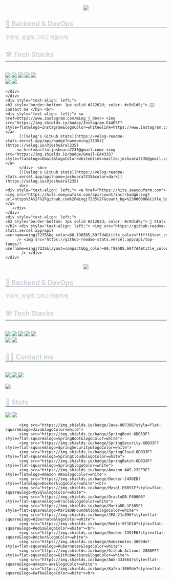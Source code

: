 <div align= "center">
    <img src="https://capsule-render.vercel.app/api?type=waving&color=gradient&height=240&text=Hello%20!%20I'm%20Joshua%20💻&animation=fadeIn&fontColor=ffffff&fontSize=50" />
    </div>
    <div style="text-align: left;"> 
    <h2 style="border-bottom: 1px solid #21262d; color: #c9d1d9;"> 🤖 Backend & DevOps  </h2>  
    <div style="font-weight: 700; font-size: 15px; text-align: left; color: #c9d1d9;"> 꾸준히, 성실히 그리고 탁월하게. </div> 
    </div>
    <div style="text-align: left;">
    <h2 style="border-bottom: 1px solid #21262d; color: #c9d1d9;"> 🛠️ Tech Stacks </h2> <br> 
    <div style="margin: ; text-align: left;" "text-align: left;"> 
          <img src="https://img.shields.io/badge/Amazon S3-569A31?style=flat&logo=Amazon S3&logoColor=white">
          <img src="https://img.shields.io/badge/Amazon AWS-232F3E?style=flat&logo=Amazon AWS&logoColor=white">
          <img src="https://img.shields.io/badge/Docker-2496ED?style=flat&logo=Docker&logoColor=white">
          <img src="https://img.shields.io/badge/Java-007396?style=flat&logo=Java&logoColor=white">
          <img src="https://img.shields.io/badge/Oracle-F80000?style=flat&logo=Oracle&logoColor=white">
          <br/><img src="https://img.shields.io/badge/Spring-6DB33F?style=flat&logo=Spring&logoColor=white">
          <img src="https://img.shields.io/badge/Spring Boot-6DB33F?style=flat&logo=Spring Boot&logoColor=white">
          </div>
         
         
    </div>
    </div>
    <div style="text-align: left;">
    <h2 style="border-bottom: 1px solid #21262d; color: #c9d1d9;"> 🧑‍💻 Contact me </h2> <br> 
    <div style="text-align: left;"> <a href=https://www.instagram.com/ming_j_dev/> <img src="https://img.shields.io/badge/Instagram-E4405F?style=flat&logo=Instagram&logoColor=white&link=https://www.instagram.com/ming_j_dev/"> </a>
          [![Velog's GitHub stats](https://velog-readme-stats.vercel.app/api/badge?name=mingj7235)](https://velog.io/@joshuara7235)
         <a href=mailto:joshuara7235@gmail.com> <img src="https://img.shields.io/badge/Gmail-EA4335?style=flat&logo=Gmail&logoColor=white&link=mailto:joshuara7235@gmail.com"> </a>
          </div>  <br> 
          [![Velog's GitHub stats](https://velog-readme-stats.vercel.app/api?name=joshuara7235&color=dark)](https://velog.io/@joshuara7235)
          <br>
    <div style="text-align: left;"> <a href="https://hits.seeyoufarm.com"> <img src="https://hits.seeyoufarm.com/api/count/incr/badge.svg?url=https%3A%2F%2Fgithub.com%2Fmingj7235%2F&count_bg=%23000000&title_bg=%23000000&icon=github.svg&icon_color=%23FFFFFF&title=GitHub&edge_flat=false"/></a>
       </div> 
    </div>
    <div style="text-align: left;"> 
    <h2 style="border-bottom: 1px solid #21262d; color: #c9d1d9;"> 🏅 Stats </h2> <div style="text-align: left;"> <img src="https://github-readme-stats.vercel.app/api?username=mingj7235&bg_color=60,f98585,69f7d4&title_color=ffffff&text_color=ffffff"
         /> <img src="https://github-readme-stats.vercel.app/api/top-langs/?username=mingj7235&layout=compact&bg_color=60,f98585,69f7d4&title_color=ffffff&text_color=ffffff"
           /> </div> 
    </div>
    
    
    
<div align= "center">
    <img src="https://capsule-render.vercel.app/api?type=waving&color=gradient&height=240&text=Hello%20!%20I'm%20Joshua%20💻&animation=fadeIn&fontColor=ffffff&fontSize=50" />
    </div>
    <div style="text-align: left;"> 
    <h2 style="border-bottom: 1px solid #21262d; color: #c9d1d9;"> 🤖 Backend & DevOps  </h2>  
    <div style="font-weight: 700; font-size: 15px; text-align: left; color: #c9d1d9;"> 꾸준히, 성실히 그리고 탁월하게. </div> 
    </div>
    <div style="text-align: left;">
    <h2 style="border-bottom: 1px solid #21262d; color: #c9d1d9;"> 🛠️ Tech Stacks </h2> <br> 
    <div style="margin: ; text-align: left;" "text-align: left;"> <img src="https://img.shields.io/badge/Amazon S3-569A31?style=flat&logo=Amazon S3&logoColor=white">
          <img src="https://img.shields.io/badge/Amazon AWS-232F3E?style=flat&logo=Amazon AWS&logoColor=white">
          <img src="https://img.shields.io/badge/Docker-2496ED?style=flat&logo=Docker&logoColor=white">
          <img src="https://img.shields.io/badge/Java-007396?style=flat&logo=Java&logoColor=white">
          <img src="https://img.shields.io/badge/Oracle-F80000?style=flat&logo=Oracle&logoColor=white">
          <br/><img src="https://img.shields.io/badge/Spring-6DB33F?style=flat&logo=Spring&logoColor=white">
          <img src="https://img.shields.io/badge/Spring Boot-6DB33F?style=flat&logo=Spring Boot&logoColor=white">
          </div>
    </div>
    <div style="text-align: left;">
    <h2 style="border-bottom: 1px solid #21262d; color: #c9d1d9;"> 🧑‍💻 Contact me </h2> <br> 
    <div style="text-align: left;"> <a href=https://www.instagram.com/ming_j_dev/> <img src="https://img.shields.io/badge/Instagram-E4405F?style=flat&logo=Instagram&logoColor=white&link=https://www.instagram.com/ming_j_dev/"> </a>
         <a href=https://velog.io/@joshuara7235> <img src="https://img.shields.io/badge/Velog-20C997?style=flat&logo=Velog&logoColor=white&link=https://velog.io/@joshuara7235"> </a>
         <a href=mailto:joshuara7235@gmail.com> <img src="https://img.shields.io/badge/Gmail-EA4335?style=flat&logo=Gmail&logoColor=white&link=mailto:joshuara7235@gmail.com"> </a>
          </div>  <br> 
    <div style="text-align: left;"> <a href="https://hits.seeyoufarm.com"> <img src="https://hits.seeyoufarm.com/api/count/incr/badge.svg?url=https%3A%2F%2Fgithub.com%2Fmingj7235%2F&count_bg=%23000000&title_bg=%23000000&icon=github.svg&icon_color=%23FFFFFF&title=GitHub&edge_flat=false"/></a>
       </div> 
    </div>
    <div style="text-align: left;"> 
    <h2 style="border-bottom: 1px solid #21262d; color: #c9d1d9;"> 🏅 Stats </h2> <div style="text-align: left;"> <img src="https://github-readme-stats.vercel.app/api?username=mingj7235&bg_color=60,f98585,69f7d4&title_color=ffffff&text_color=ffffff"
         /> <img src="https://github-readme-stats.vercel.app/api/top-langs/?username=mingj7235&layout=compact&bg_color=60,f98585,69f7d4&title_color=ffffff&text_color=ffffff"
           /> </div> 
    </div>
    
    
    
          <img src="https://img.shields.io/badge/Java-007396?style=flat-square&logo=Java&logoColor=white"> 
          <img src="https://img.shields.io/badge/SpringBoot-6DB33F?style=flat-square&logo=SpringBoot&logoColor=white">
          <img src="https://img.shields.io/badge/SpringSecurity-6DB33F?style=flat-square&logo=SpringSecurity&logoColor=white">
          <img src="https://img.shields.io/badge/SpringCloud-6DB33F?style=flat-square&logo=SpringCloud&logoColor=white">
          <img src="https://img.shields.io/badge/SpringBatch-6DB33F?style=flat-square&logo=Spring&logoColor=white">
          <img src="https://img.shields.io/badge/Amazon AWS-232F3E?style=flat&logo=Amazon AWS&logoColor=white">
          <img src="https://img.shields.io/badge/Docker-2496ED?style=flat&logo=Docker&logoColor=white"><br>
          <img src="https://img.shields.io/badge/Mysql-E6B91E?style=flat-square&logo=MySql&logoColor=white"> 
          <img src="https://img.shields.io/badge/OracleDB-F80000?style=flat-square&logo=Oracle&logoColor=white">
          <img src="https://img.shields.io/badge/MariaDB-1F305F?style=flat-square&logo=MariaDBFoundation&logoColor=white">
          <img src="https://img.shields.io/badge/JPA-21c896?style=flat-square&logo=Hibernate&logoColor=white">
          <img src="https://img.shields.io/badge/Redis-9F1D10?style=flat-square&logo=Redis&logoColor=white"><br>
          <img src="https://img.shields.io/badge/Docker-2392E6?style=flat-square&logo=Docker&logoColor=white">
          <img src="https://img.shields.io/badge/Kubernetes-3069de?style=flat-square&logo=Kubernetes&logoColor=white">
          <img src="https://img.shields.io/badge/Github Actions-2088FF?style=flat-square&logo=GithubActions&logoColor=white">
          <img src="https://img.shields.io/badge/AWS-333664?style=flat-square&logo=amazon-aws&logoColor=white">
          <img src="https://img.shields.io/badge/Kafka-3069de?style=flat-square&logo=Kafka&logoColor=white"><br>
